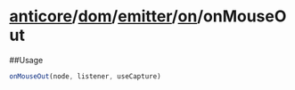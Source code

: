# [anticore](../../../../../../#reference)/[dom](../../../#reference)/[emitter](../../#reference)/[on](../#reference)/<a name="reference">onMouseOut</a>

##Usage

```js
onMouseOut(node, listener, useCapture)
```